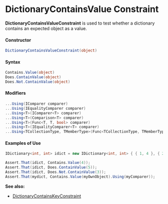# DictionaryContainsValue Constraint


**DictionaryContainsValueConstraint** is used to test whether a dictionary
contains an expected object as a value.

#### Constructor

```csharp
DictionaryContainsValueConstraint(object)
```

#### Syntax

```csharp
Contains.Value(object)
Does.ContainValue(object)
Does.Not.ContainValue(object)
```

#### Modifiers

```csharp
...Using(IComparer comparer)
...Using(IEqualityComparer comparer)
...Using<T>(IComparer<T> comparer)
...Using<T>(Comparison<T> comparer)
...Using<T>(Func<T, T, bool> comparer)
...Using<T>(IEqualityComparer<T> comparer)
...Using<TCollectionType, TMemberType>(Func<TCollectionType, TMemberType, bool> comparison)
```

#### Examples of Use

```csharp
IDictionary<int, int> idict = new IDictionary<int, int> { { 1, 4 }, { 2, 5 } };

Assert.That(idict, Contains.Value(4));
Assert.That(idict, Does.ContainValue(5));
Assert.That(idict, Does.Not.ContainValue(3));
Assert.That(mydict, Contains.Value(myOwnObject).Using(myComparer));
```

**See also:**
 * [DictionaryContainsKeyConstraint](DictionaryContainsKeyConstraint.md)
